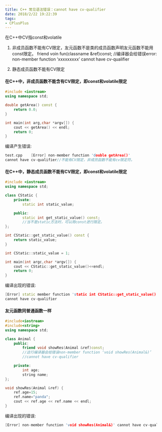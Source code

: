 ```yaml
---
title: C++ 常见语法错误：cannot have cv-qualifier
date: 2018/2/22 19:22:39 
tags:
- CPlusPlus
---
```


在C++中CV指const和volatile

1. 非成员函数不能有CV限定，友元函数不是类的成员函数声明友元函数不能用const限定。
    friend voin fun(classname &ref)const;
    //编译器会给错误error: non-member function ‘xxxxxxxxx’ cannot have cv-qualifier

2. 静态成员函数不能有CV限定

#### 在C++中，非成员函数不能含有CV限定，即const和volatile限定

```C++
#include <iostream>
using namespace std;

double getArea() const {
	return 0.0;
}

int main(int arg,char *argv[]) {
	cout << getArea() << endl;
	return 0;
}
```

编译产生错误:
```C++
test.cpp	[Error] non-member function 'double getArea()'
cannot have cv-qualifier//不能有CV限定，非成员函数不能有cv限定符。
```

#### 在C++中，静态成员函数不能有CV限定，即const和volatile限定

```C++
#include <iostream>
using namespace std;

class CStatic {
	private:
		static int static_value;

	public:
		static int get_static_value() const;
		//当不是static方法时，可以用const进行限定。
};

int CStatic::get_static_value() const {
	return static_value;
}

int CStatic::static_value = 1;

int main(int argc,char *argv[]) {
	cout << CStatic::get_static_value()<<endl;
	return 0;
}
```

编译出现的错误:
```C++
[Error] static member function 'static int CStatic::get_static_value()' 
cannot have cv-qualifier
```
#### 友元函数同普通函数一样

```C++
#include<iostream>
#include<string>
using namespace std;

class Animal {
	public:
		friend void showRes(Animal &ref)const;
		//这行编译器会给错误non-member function ‘void showRes(Animal&)’
		//cannot have cv-qualifier

	private:
		int age;
		string name;
};

void showRes(Animal &ref) {
	ref.age=15;
	ref.name="panda";
	cout << ref.age << ref.name << endl;
}
```

编译出现的错误:
```C++
[Error] non-member function 'void showRes(Animal&)' cannot have cv-qualifier
```